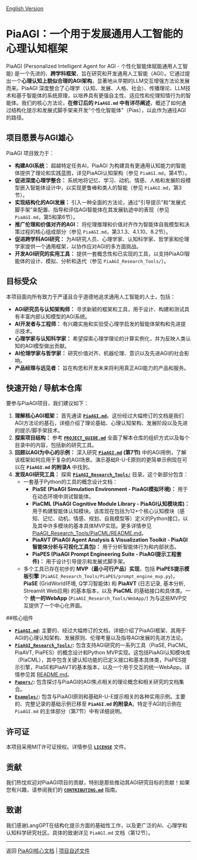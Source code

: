 [English Version](./README.md)
<!-- PiaAGI AGI Research Framework Document -->
# PiaAGI：一个用于发展通用人工智能的心理认知框架

PiaAGI (Personalized Intelligent Agent for AGI - 个性化智能体赋能通用人工智能) 是一个先进的、**跨学科框架**，旨在研究和开发通用人工智能（AGI）。它通过提出一个**心理认知上貌似合理的AGI架构**，显著地从早期的LLM交互增强方法论发展而来。PiaAGI 深度整合了心理学（认知、发展、人格、社会）、传播理论、LLM技术和基于智能体的系统原理，以培养具有更强自主性、适应性和伦理知情行为的智能体。我们的核心方法论，**在修订后的 `PiaAGI.md` 中有详尽阐述**，概述了如何通过结构化提示和发展式脚手架来开发“个性化智能体”（Pias），以此作为通往AGI的路径。

## 项目愿景与AGI雄心

PiaAGI 项目致力于：

*   **构建AGI系统：** 超越特定任务AI，PiaAGI 为构建具有更通用认知能力的智能体提供了理论和实践蓝图，详见PiaAGI认知架构（参见 `PiaAGI.md`，第4节）。
*   **促进深度心理学整合：** 系统地将记忆、学习、动机、情感、人格和发展阶段模型嵌入智能体设计中，以实现更鲁棒和类人的智能（参见 `PiaAGI.md`，第3节）。
*   **实现结构化的AGI发展：** 引入一种全面的方法论，通过“引导提示”和“发展式脚手架”来配置、指导和评估AGI智能体在其发展轨迹中的表现（参见 `PiaAGI.md`，第5和第6节）。
*   **推广伦理和价值对齐的AGI：** 将伦理推理和价值对齐作为智能体自我模型和决策过程的核心组成部分（参见 `PiaAGI.md`，第3.1.3、4.1.10、8.2节）。
*   **促进跨学科AGI研究：** 为AI研究人员、心理学家、认知科学家、哲学家和伦理学家提供一个通用框架，以协作应对AGI的多方面挑战。
*   **开发AGI研究的实用工具：** 提供一套概念性和已实现的工具，以支持PiaAGI智能体的设计、模拟、分析和迭代（参见 `PiaAGI_Research_Tools/`）。

## 目标受众

本项目面向所有致力于严谨且合乎道德地追求通用人工智能的人士，包括：

*   **AGI研究员与认知架构师：** 寻求新颖的框架和工具，用于设计、构建和测试具有丰富内部认知模型的AGI系统。
*   **AI开发者与工程师：** 有兴趣实施和实验受心理学启发的智能体架构和先进提示技术。
*   **心理学家与认知科学家：** 希望探索心理学理论的计算实例化，并为反映人类认知的AGI模型做出贡献。
*   **AI伦理学家与哲学家：** 研究价值对齐、机器伦理、意识以及先进AGI的社会影响。
*   **产品经理与远见者：** 旨在构思和开发未来将利用真正AGI能力的产品和服务。

## 快速开始 / 导航本仓库

要参与PiaAGI项目，我们建议如下：

1.  **理解核心AGI框架：** 首先通读 **[`PiaAGI.md`](PiaAGI.md)**。这份经过大幅修订的文档是我们AGI方法论的基石，详细介绍了理论基础、心理认知架构、发展阶段以及先进的提示/脚手架技术。
2.  **探索项目结构：** 参考 **[`PROJECT_GUIDE.md`](PROJECT_GUIDE.md)** 全面了解本仓库的组织方式以及每个目录中的内容，包括新的研究工具。
3.  **回顾以AGI为中心的示例：** 深入研究 **[`PiaAGI.md`](PiaAGI.md) (第7节)** 中的AGI用例，了解该框架如何应用于复杂的AGI场景。演示基础R-U-E原则的更简单示例现在可以在 **`PiaAGI.md` 的附录A** 中找到。
4.  **发现AGI研究工具：** 探索 **[`PiaAGI_Research_Tools/`](PiaAGI_Research_Tools/)** 目录。这个新部分包含：
    *   一套基于Python的工具的概念设计文档：
        *   **PiaSE (PiaAGI Simulation Environment - PiaAGI模拟环境)：** 用于在动态环境中测试智能体。
        *   **PiaCML (PiaAGI Cognitive Module Library - PiaAGI认知模块库)：** 用于构建智能体认知模块。该库现在包括为12+个核心认知模块（感知、记忆、动机、情感、规划、自我模型等）定义的Python接口，以及其中许多模块的基本具体MVP实现。更多详情参见 [PiaAGI_Research_Tools/PiaCML/README.md](PiaAGI_Research_Tools/PiaCML/README.md)。
        *   **PiaAVT (PiaAGI Agent Analysis & Visualization Toolkit - PiaAGI智能体分析与可视化工具包)：** 用于分析智能体行为和内部状态。
        *   **PiaPES (PiaAGI Prompt Engineering Suite - PiaAGI提示工程套件)：** 用于设计引导提示和发展式脚手架。
    *   多个工具已存在初步的 **MVP（最小可行产品）实现**，包括 **PiaPES提示模板引擎** (`PiaAGI_Research_Tools/PiaPES/prompt_engine_mvp.py`)，**PiaSE** (GridWorld环境, Q学习智能体) 和 **PiaAVT** (日志记录, 基本分析, Streamlit Web应用) 的基本版本，以及 **PiaCML** 的基础接口和具体类。一个 **统一的WebApp** (`PiaAGI_Research_Tools/WebApp/`) 为与这些MVP交互提供了一个中心化界面。

##核心组件

*   **[`PiaAGI.md`](PiaAGI.md):** 主要的、经过大幅修订的文档，详细介绍了PiaAGI框架、其用于AGI的心理认知架构、发展原则、伦理考量以及指导AGI发展的先进方法论。
*   **[`PiaAGI_Research_Tools/`](PiaAGI_Research_Tools/):** 包含支持AGI研究的一系列工具（PiaSE, PiaCML, PiaAVT, PiaPES）的概念设计和Python MVP实现。这包括PiaAGI认知模块库（PiaCML），其中包含关键认知功能的已定义接口和基本具体类，PiaPES提示引擎，PiaSE和PiaAVT的基本版本，以及一个用于交互的统一WebApp。详情参见其 [README.md](PiaAGI_Research_Tools/README.md)。
*   **[`Papers/`](Papers/):** 包含探讨与PiaAGI的AGI焦点相关的理论概念和相关研究的文档集合。
*   **[`Examples/`](Examples/):** 包含与PiaAGI原则和基础R-U-E提示相关的各种实用示例。主要的、完整记录的基础示例已移至 **`PiaAGI.md` 的附录A**。特定于AGI的示例在 `PiaAGI.md` 的主体部分（第7节）中有详细说明。

## 许可证

本项目采用MIT许可证授权。详情参见 **[`LICENSE`](LICENSE)** 文件。

## 贡献

我们热忱欢迎对PiaAGI项目的贡献，特别是那些推动其AGI研究目标的贡献！如果您有兴趣，请参阅我们的 **[`CONTRIBUTING.md`](CONTRIBUTING.md)** 指南。

## 致谢

我们感谢LangGPT在结构化提示方面的基础性工作，以及更广泛的AI、心理学和认知科学研究社区。具体的致谢详见 `PiaAGI.md` 文档（第12节）。

---
返回 [PiaAGI核心文档](PiaAGI.md) | [项目自述文件](README.md)
